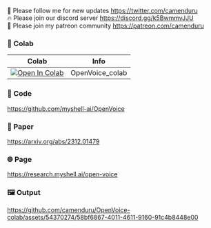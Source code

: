 🐣 Please follow me for new updates https://twitter.com/camenduru <br />
🔥 Please join our discord server https://discord.gg/k5BwmmvJJU <br />
🥳 Please join my patreon community https://patreon.com/camenduru <br />

### 🦒 Colab

| Colab | Info
| --- | --- |
[![Open In Colab](https://colab.research.google.com/assets/colab-badge.svg)](https://colab.research.google.com/github/camenduru/OpenVoice-colab/blob/main/OpenVoice_colab.ipynb) | OpenVoice_colab

### 🧬 Code
https://github.com/myshell-ai/OpenVoice

### 📄 Paper
https://arxiv.org/abs/2312.01479

### 🌐 Page
https://research.myshell.ai/open-voice

### 🖼 Output

https://github.com/camenduru/OpenVoice-colab/assets/54370274/58bf6867-4011-4611-9160-91c4b8448e00

